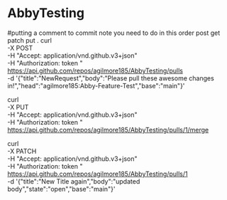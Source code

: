 # AbbyTesting
#putting a comment to commit note you need to do in this order post get patch put . 
curl \
  -X POST \
  -H "Accept: application/vnd.github.v3+json" \
  -H "Authorization: token " \
  https://api.github.com/repos/agilmore185/AbbyTesting/pulls \
  -d '{"title":"NewRequest","body":"Please pull these awesome changes in!","head":"agilmore185:Abby-Feature-Test","base":"main"}'

  curl \
  -X PUT \
  -H "Accept: application/vnd.github.v3+json" \
  -H "Authorization: token " \
  https://api.github.com/repos/agilmore185/AbbyTesting/pulls/1/merge

  curl \
  -X PATCH \
  -H "Accept: application/vnd.github.v3+json" \
  -H "Authorization: token " \
  https://api.github.com/repos/agilmore185/AbbyTesting/pulls/1 \
  -d '{"title":"New Title again","body":"updated body","state":"open","base":"main"}'